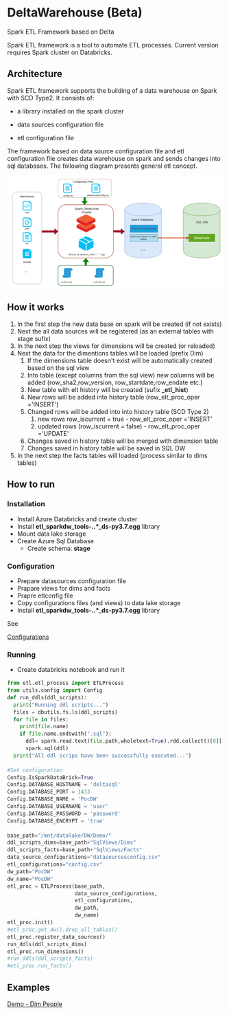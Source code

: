 # DeltaWarehouse (Beta)
Spark ETL Framework based on Delta  

Spark ETL framework is a tool to automate ETL processes.
Current version requires Spark cluster on Databricks.

## Architecture

Spark ETL framework supports the building of a data warehouse on Spark with SCD Type2.
It consists of:

- a library installed on the spark cluster

- data sources configuration file

- etl configuration file

  

The framework based on data source configuration file and etl configuration file creates data warehouse on spark and sends changes into sql databases.
The following diagram presents general etl concept.

![Archiecture](./docs/imgs/architecture.png)



## How it works

1. In the first step the new data base on spark will be created (if not exists)
2. Next the all data sources will be registered (as an external tables with stage sufix)
3. In the next step the views for dimensions will be created (or reloaded)
4. Next the data for the dimentions tables will be loaded  (prefix Dim)
   1. If the dimensions table doesn't exist will be automatically created based on the sql view
   2. Into table (except columns from the sql view) new columns will be added (row_sha2,row_version, row_startdate,row_endate etc.)
   3. New table with elt history will be created (sufix **_etl_hist**)
   4. New rows will be added into history table (row_elt_proc_oper ='INSERT')
   5. Changed rows will be added into into history table (SCD Type 2)
      1. new rows   row_iscurrent = true -  row_elt_proc_oper ='INSERT'
      2. updated rows (row_iscurrent = false) -  row_elt_proc_oper ='UPDATE'
   6. Changes saved in history table will be merged with dimension table
   7. Changes saved in history table will be saved in SQL DW
5. In the next step the facts tables will loaded (process similar to dims tables)

## How to run

### Installation

- Install Azure Databricks and create cluster
- Install **etl_sparkdw_tools-*.*.*_ds-py3.7.egg** library
- Mount data lake storage
- Create Azure Sql Database
  - Create schema: **stage**

### Configuration

- Prepare datasources configuration file
- Prapare views for dims and facts
- Prapre etlconfig file
- Copy configurations files (and views) to data lake storage
- Install **etl_sparkdw_tools-*.*.*_ds-py3.7.egg** library

See 

 [Configurations](./docs/Configurations.md) 

### Running

- Create databricks notebook and run it 

```python
from etl.etl_process import ETLProcess
from utils.config import Config
def run_ddls(ddl_scripts):
  print("Running ddl scripts...")
  files = dbutils.fs.ls(ddl_scripts)
  for file in files:
    print(file.name)
    if file.name.endswith(".sql"):
      ddl= spark.read.text(file.path,wholetext=True).rdd.collect()[0]['value']
      spark.sql(ddl)
  print("All ddl scrips have been successfully executed...")
  
#Set configuration
Config.IsSparkDataBrick=True
Config.DATABASE_HOSTNAME = 'deltasql'
Config.DATABASE_PORT = 1433
Config.DATABASE_NAME = 'PocDW'
Config.DATABASE_USERNAME = 'user'
Config.DATABASE_PASSWORD = 'password'
Config.DATABASE_ENCRYPT = 'true'

base_path="/mnt/datalake/DW/Demo/"
ddl_scripts_dims=base_path+"SqlViews/Dims"
ddl_scripts_facts=base_path+"SqlViews/Facts"
data_source_configurations="datasourcesconfig.csv"
etl_configurations="config.csv"
dw_path="PocDW"
dw_name="PocDW"
etl_proc = ETLProcess(base_path,
                      data_source_configurations,
                      etl_configurations,
                      dw_path,
                      dw_name)
etl_proc.init()
#etl_proc.get_dw().drop_all_tables()
etl_proc.register_data_sources()
run_ddls(ddl_scripts_dims)
etl_proc.run_dimensions()
#run_ddls(ddl_scripts_facts)
#etl_proc.run_facts()
```



## Examples

 [Demo - Dim People](./docs/DemoPeople.md) 